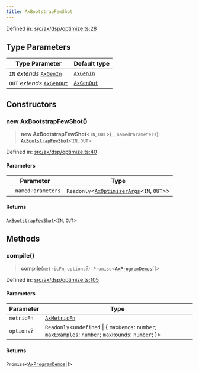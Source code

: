 ```yaml
---
title: AxBootstrapFewShot
---
```


Defined in: [src/ax/dsp/optimize.ts:28](#apidocs/httpsgithubcomax-llmaxblob3b79ada8d723949fcd8a76c2b6f48cf69d8394f8srcaxdspoptimizetsl28)

## Type Parameters

| Type Parameter | Default type |
| ------ | ------ |
| `IN` *extends* [`AxGenIn`](#apidocs/typealiasaxgenin) | [`AxGenIn`](#apidocs/typealiasaxgenin) |
| `OUT` *extends* [`AxGenOut`](#apidocs/typealiasaxgenout) | [`AxGenOut`](#apidocs/typealiasaxgenout) |

## Constructors

<a id="Constructors"></a>

### new AxBootstrapFewShot()

> **new AxBootstrapFewShot**\<`IN`, `OUT`\>(`__namedParameters`): [`AxBootstrapFewShot`](#apidocs/classaxbootstrapfewshot)\<`IN`, `OUT`\>

Defined in: [src/ax/dsp/optimize.ts:40](#apidocs/httpsgithubcomax-llmaxblob3b79ada8d723949fcd8a76c2b6f48cf69d8394f8srcaxdspoptimizetsl40)

#### Parameters

| Parameter | Type |
| ------ | ------ |
| `__namedParameters` | `Readonly`\<[`AxOptimizerArgs`](#apidocs/typealiasaxoptimizerargs)\<`IN`, `OUT`\>\> |

#### Returns

[`AxBootstrapFewShot`](#apidocs/classaxbootstrapfewshot)\<`IN`, `OUT`\>

## Methods

<a id="compile"></a>

### compile()

> **compile**(`metricFn`, `options`?): `Promise`\<[`AxProgramDemos`](#apidocs/typealiasaxprogramdemos)[]\>

Defined in: [src/ax/dsp/optimize.ts:105](#apidocs/httpsgithubcomax-llmaxblob3b79ada8d723949fcd8a76c2b6f48cf69d8394f8srcaxdspoptimizetsl105)

#### Parameters

| Parameter | Type |
| ------ | ------ |
| `metricFn` | [`AxMetricFn`](#apidocs/typealiasaxmetricfn) |
| `options`? | `Readonly`\<`undefined` \| \{ `maxDemos`: `number`; `maxExamples`: `number`; `maxRounds`: `number`; \}\> |

#### Returns

`Promise`\<[`AxProgramDemos`](#apidocs/typealiasaxprogramdemos)[]\>
